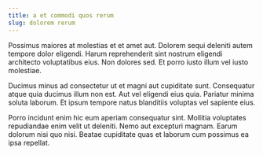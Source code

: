 ```yaml
---
title: a et commodi quos rerum
slug: dolorem rerum
---
```


Possimus maiores at molestias et et amet aut. Dolorem sequi deleniti autem tempore dolor eligendi. Harum reprehenderit sint nostrum eligendi architecto voluptatibus eius. Non dolores sed. Et porro iusto illum vel iusto molestiae.

Ducimus minus ad consectetur ut et magni aut cupiditate sunt. Consequatur atque quia ducimus illum non est. Aut vel eligendi eius quia. Pariatur minima soluta laborum. Et ipsum tempore natus blanditiis voluptas vel sapiente eius.

Porro incidunt enim hic eum aperiam consequatur sint. Mollitia voluptates repudiandae enim velit ut deleniti. Nemo aut excepturi magnam. Earum dolorum nisi quo nisi. Beatae cupiditate quas et laborum cum possimus ea ipsa repellat.
